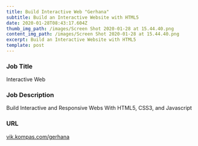 ```yaml
---
title: Build Interactive Web "Gerhana"
subtitle: Build an Interactive Website with HTML5
date: 2020-01-28T08:43:17.604Z
thumb_img_path: /images/Screen Shot 2020-01-28 at 15.44.40.png
content_img_path: /images/Screen Shot 2020-01-28 at 15.44.40.png
excerpt: Build an Interactive Website with HTML5
template: post
---
```

### Job Title

Interactive Web

### Job Description

Build Interactive and Responsive Webs With HTML5, CSS3, and Javascript

### URL

[](https://cookin.id/)[vik.kompas.com/gerhana](vik.kompas.com/gerhana)
